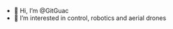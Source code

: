- 👋 Hi, I’m @GitGuac
- 👀 I’m interested in control, robotics and aerial drones


<!---
GitGuac/GitGuac is a ✨ special ✨ repository because its `README.md` (this file) appears on your GitHub profile.
You can click the Preview link to take a look at your changes.
--->
